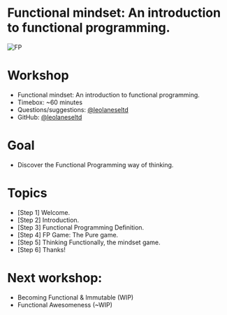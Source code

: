 # Functional mindset: An introduction to functional programming.

![FP](https://raw.githubusercontent.com/leolanese/FP/master/enemy2.jpg "Functional programming is all about removing state from your programs/functions and leaving them pure")

# Workshop
  * Functional mindset: An introduction to functional programming.
  * Timebox: ~60 minutes
  * Questions/suggestions: [@leolaneseltd](https://twitter.com/leolaneseltd "@leolaneseltd")
  * GitHub: [@leolaneseltd](https://github.com/leolanese/FP "Functional mindset") 

# Goal
  * Discover the Functional Programming way of thinking. 

# Topics
  * [Step 1] Welcome. 
  * [Step 2] Introduction.
  * [Step 3] Functional Programming Definition.
  * [Step 4] FP Game: The Pure game.
  * [Step 5] Thinking Functionally, the mindset game. 
  * [Step 6] Thanks!
   
# Next workshop:
 * Becoming Functional & Immutable (WIP)
 * Functional Awesomeness (~WIP)


